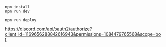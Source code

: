```
npm install
npm run dev
```

```
npm run deploy
```

https://discord.com/api/oauth2/authorize?client_id=1169656288842616943&permissions=1084479765568&scope=bot
